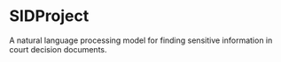 # SIDProject
A natural language processing model for finding sensitive information in court decision documents.
